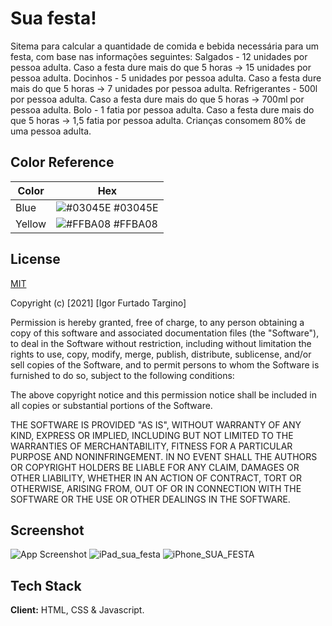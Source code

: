 
# Sua festa!

Sitema para calcular a quantidade de comida e bebida necessária para um festa,
com base nas informações seguintes:
Salgados - 12 unidades por pessoa adulta. Caso a festa dure mais do que 5 horas -> 15 unidades por pessoa adulta.
Docinhos - 5 unidades por pessoa adulta. Caso a festa dure mais do que 5 horas -> 7 unidades por pessoa adulta.
Refrigerantes - 500l por pessoa adulta. Caso a festa dure mais do que 5 horas -> 700ml por pessoa adulta.
Bolo - 1 fatia por pessoa adulta. Caso a festa dure mais do que 5 horas -> 1,5 fatia por pessoa adulta.
Crianças consomem 80% de uma pessoa adulta.

## Color Reference

| Color             | Hex                                                                |
| ----------------- | ------------------------------------------------------------------ |
| Blue | ![#03045E](https://via.placeholder.com/10/0a192f?text=+) #03045E |
| Yellow| ![#FFBA08](https://via.placeholder.com/10/f8f8f8?text=+) #FFBA08 |


## License

[MIT](https://choosealicense.com/licenses/mit/)

Copyright (c) [2021] [Igor Furtado Targino]

Permission is hereby granted, free of charge, to any person obtaining a copy
of this software and associated documentation files (the "Software"), to deal
in the Software without restriction, including without limitation the rights
to use, copy, modify, merge, publish, distribute, sublicense, and/or sell
copies of the Software, and to permit persons to whom the Software is
furnished to do so, subject to the following conditions:

The above copyright notice and this permission notice shall be included in all
copies or substantial portions of the Software.

THE SOFTWARE IS PROVIDED "AS IS", WITHOUT WARRANTY OF ANY KIND, EXPRESS OR
IMPLIED, INCLUDING BUT NOT LIMITED TO THE WARRANTIES OF MERCHANTABILITY,
FITNESS FOR A PARTICULAR PURPOSE AND NONINFRINGEMENT. IN NO EVENT SHALL THE
AUTHORS OR COPYRIGHT HOLDERS BE LIABLE FOR ANY CLAIM, DAMAGES OR OTHER
LIABILITY, WHETHER IN AN ACTION OF CONTRACT, TORT OR OTHERWISE, ARISING FROM,
OUT OF OR IN CONNECTION WITH THE SOFTWARE OR THE USE OR OTHER DEALINGS IN THE
SOFTWARE.

  
## Screenshot

![App Screenshot](https://igortargino.vercel.app/LAYOUT/sua_festa_mockup.png)
![iPad_sua_festa](https://user-images.githubusercontent.com/70289587/137595616-92191ee1-424e-4487-b0a5-49d8491315d7.png)
![iPhone_SUA_FESTA](https://user-images.githubusercontent.com/70289587/137595649-f7eda2ff-6ca2-4f14-8545-7d344ded3dae.png)



  
## Tech Stack

**Client:** HTML, CSS & Javascript.


  
